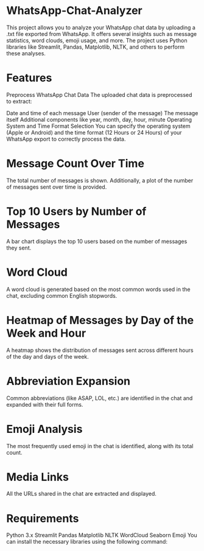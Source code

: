 # WhatsApp-Chat-Analyzer

This project allows you to analyze your WhatsApp chat data by uploading a .txt file exported from WhatsApp. It offers several insights such as message statistics, word clouds, emoji usage, and more. The project uses Python libraries like Streamlit, Pandas, Matplotlib, NLTK, and others to perform these analyses.

# Features
Preprocess WhatsApp Chat Data
The uploaded chat data is preprocessed to extract:

Date and time of each message
User (sender of the message)
The message itself
Additional components like year, month, day, hour, minute
Operating System and Time Format Selection
You can specify the operating system (Apple or Android) and the time format (12 Hours or 24 Hours) of your WhatsApp export to correctly process the data.

# Message Count Over Time
The total number of messages is shown. Additionally, a plot of the number of messages sent over time is provided.

# Top 10 Users by Number of Messages
A bar chart displays the top 10 users based on the number of messages they sent.

# Word Cloud
A word cloud is generated based on the most common words used in the chat, excluding common English stopwords.

# Heatmap of Messages by Day of the Week and Hour
A heatmap shows the distribution of messages sent across different hours of the day and days of the week.

# Abbreviation Expansion
Common abbreviations (like ASAP, LOL, etc.) are identified in the chat and expanded with their full forms.

# Emoji Analysis
The most frequently used emoji in the chat is identified, along with its total count.

# Media Links
All the URLs shared in the chat are extracted and displayed.

# Requirements
Python 3.x
Streamlit
Pandas
Matplotlib
NLTK
WordCloud
Seaborn
Emoji
You can install the necessary libraries using the following command:
